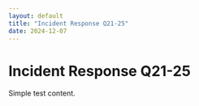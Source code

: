 ```yaml
---
layout: default
title: "Incident Response Q21-25"
date: 2024-12-07
---
```


# Incident Response Q21-25

Simple test content.
